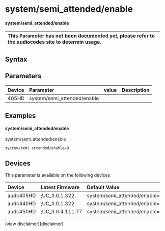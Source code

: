 ﻿---
description: system/semi_attended/enable
search: false
---

# system/semi_attended/enable

#### system/semi_attended/enable


| This Parameter has not been documented yet, please refer to the audiocodes site to determin usage.  | 
| :--- |

## Syntax

## Parameters
|Device|Parameter|value|Description|
|:---|:---|:---|:---|
| 405HD | system/semi_attended/enable |  |  |

## Examples
#### system/semi_attended/enable

system/semi_attended/enable

```
system/semi_attended/enable=0
```

## Devices
This parameter is available on the following devices

| Device | Latest Firmware | Default Value |
|:---|:---|:---|
| audc405HD | ;UC_3.0.1.322 | system/semi_attended/enable=0 
| audc440HD | ;UC_3.0.1.322 | system/semi_attended/enable=0 
| audc450HD | ;UC_3.0.4.111.77 | system/semi_attended/enable=0 

(view disclaimer)[disclaimer]
